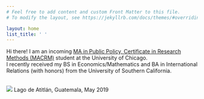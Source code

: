 ```yaml
---
# Feel free to add content and custom Front Matter to this file.
# To modify the layout, see https://jekyllrb.com/docs/themes/#overriding-theme-defaults

layout: home
list_title: ' '
---
```


Hi there! I am an incoming <a href="https://harris.uchicago.edu/academics/degrees/ma-public-policy-certificate-research-methods-macrm/program-overview" target="_blank">MA in Public Policy, Certificate in Research Methods (MACRM)</a> student at the University of Chicago. <br>
I recently received my BS in Economics/Mathematics and BA in International Relations (with honors) from the University of Southern California. <br> <br>


<div class="hero">
  	<img class="feature-img" src="{{ 'assets/lagoatitlan.jpg' | relative_url }}" />
  	Lago de Atitlán, Guatemala, May 2019
</div>
